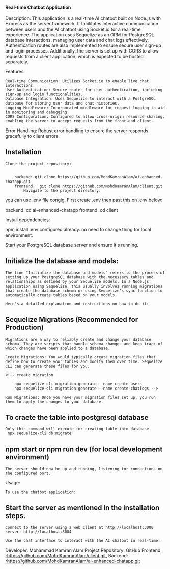 #### Real-time Chatbot Application

Description:
    This application is a real-time AI chatbot built on Node.js with Express as the server framework. It facilitates interactive communication between users and the AI chatbot using Socket.io for a real-time experience. The application uses Sequelize as an ORM for PostgreSQL database interactions, managing user data and chat logs effectively. Authentication routes are also implemented to ensure secure user sign-up and login processes. Additionally, the server is set up with CORS to allow requests from a client application, which is expected to be hosted separately.

Features:

    Real-time Communication: Utilizes Socket.io to enable live chat interactions.
    User Authentication: Secure routes for user authentication, including sign-up and login functionalities.
    Database Integration: Uses Sequelize to interact with a PostgreSQL database for storing user data and chat histories.
    Logging Middleware: Incorporated middleware for request logging to aid in monitoring and debugging.
    CORS Configuration: Configured to allow cross-origin resource sharing, enabling the server to accept requests from the front-end client.
Error Handling: Robust error handling to ensure the server responds gracefully to client errors.


## Installation
    Clone the project repository:


        backend: git clone https://github.com/MohdKamranAlam/ai-enhanced-chatapp.git
        frontend:  git clone https://github.com/MohdKamranAlam/client.git
            Navigate to the project directory:



you can use .env file congig. First create .env then past this on .env below:

<!-- DB_USER=postgres
DB_HOST=localhost
DB_NAME=postgres
DB_PASSWORD=kamran1234
DB_PORT=5432
OPENAI_API_KEY=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
JWT_SECRET=kamranalam
GOOGLE_APPLICATION_CREDENTIALS=./config/aichatbot21747-590504588371.json
REDIS_URL=redis://<user>:<password>@<host>:<port>
REDIS_PASSWORD=your_redis_password -->


backend: cd ai-enhanced-chatapp
frontend: cd client

Install dependencies:

npm install
   .env configured already. no need to change thing for local environment.

 Start your PostgreSQL database server and ensure it's running.

## Initialize the database and models:


    The line "Initialize the database and models" refers to the process of setting up your PostgreSQL database with the necessary tables and relationships as defined by your Sequelize models. In a Node.js application using Sequelize, this usually involves running migrations that create the database schema or using Sequelize's sync function to automatically create tables based on your models.

    Here's a detailed explanation and instructions on how to do it:

## Sequelize Migrations (Recommended for Production)
    Migrations are a way to reliably create and change your database schema. They are scripts that handle schema changes and keep track of which changes have been applied to a database.

    Create Migrations: You would typically create migration files that define how to create your tables and modify them over time. Sequelize CLI can generate these files for you.

    <!-- create migration

        npx sequelize-cli migration:generate --name create-users
        npx sequelize-cli migration:generate --name create-chatlogs -->

    Run Migrations: Once you have your migration files set up, you run them to apply the changes to your database.

  ##  To craete the table into postgresql database
    Only this command will execute for creating table into database
     npx sequelize-cli db:migrate


   ## npm start or npm run dev (for local development environment)
    The server should now be up and running, listening for connections on the configured port.

Usage:  

    To use the chatbot application:

## Start the server as mentioned in the installation steps.
    Connect to the server using a web client at http://localhost:3000
    server: http://localhost:8084 
    
    Use the chat interface to interact with the AI chatbot in real-time.

Developer: Mohammad Kamran Alam
Project Repository: GitHub
    Frontend: <rhttps://github.com/MohdKamranAlam/client.git>,
    Backend: <rhttps://github.com/MohdKamranAlam/ai-enhanced-chatapp.git> 



